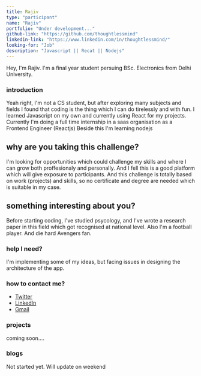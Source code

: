 ```yaml
---
title: Rajiv
type: "participant"
name: "Rajiv"
portfolio: "Under development..."
github-link: "https://github.com/thoughtlessmind"
linkedin-link: "https://www.linkedin.com/in/thoughtlessmind/"
looking-for: "Job"
description: "Javascript || Recat || Nodejs"
---
```


Hey, I'm Rajiv.
I'm a final year student persuing BSc. Electronics from Delhi University. 

### introduction

Yeah right, I'm not a CS student, but after exploring many subjects and fields I found that coding 
is the thing which I can do tirelessly and with fun. I learned Javascript on my own and currently using React for my projects.
Currently I'm doing a full time internship in a saas organisation as a Frontend Engineer (Reactjs)
Beside this I'm learning nodejs


## why are you taking this challenge?

I'm looking for opportunities which could challenge my skills and where I can grow both proffesionaly and personally.
And I fell this is a good platform which will give exposure to participants. And this challenge is totally based on work (projects) and skills,
so no certificate and degree are needed which is suitable in my case.

## something interesting about you?

Before starting coding, I've studied psycology, and I've wrote a research paper in this field which got recognised at national level.
Also I'm a football player. And die hard Avengers fan.


### help I need?

I'm implementing some of my ideas, but facing issues in designing the architecture of the app.

### how to contact me?

- [Twitter](https://twitter.com/d_rajivkumar)
- [LinkedIn](https://www.linkedin.com/in/thoughtlessmind/)
- [Gmail](1998irajeev@gmail.com)

### projects


coming soon....



### blogs

Not started yet. Will update on weekend
